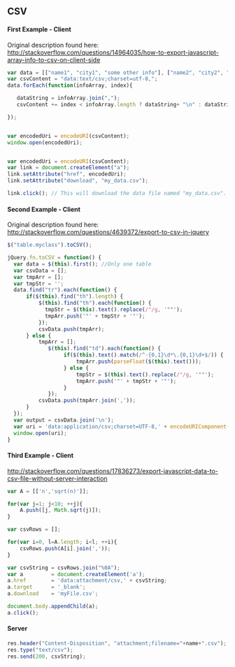 ## CSV  

#### First Example - Client
Original description found here:  
http://stackoverflow.com/questions/14964035/how-to-export-javascript-array-info-to-csv-on-client-side  
````js
var data = [["name1", "city1", "some other info"], ["name2", "city2", "more info"]];
var csvContent = "data:text/csv;charset=utf-8,";
data.forEach(function(infoArray, index){

   dataString = infoArray.join(",");
   csvContent += index < infoArray.length ? dataString+ "\n" : dataString;

}); 


var encodedUri = encodeURI(csvContent);
window.open(encodedUri);


var encodedUri = encodeURI(csvContent);
var link = document.createElement("a");
link.setAttribute("href", encodedUri);
link.setAttribute("download", "my_data.csv");

link.click(); // This will download the data file named "my_data.csv".
````

#### Second Example - Client  
Original description found here:  
http://stackoverflow.com/questions/4639372/export-to-csv-in-jquery  

````js
$("table.myclass").toCSV();

jQuery.fn.toCSV = function() {
  var data = $(this).first(); //Only one table
  var csvData = [];
  var tmpArr = [];
  var tmpStr = '';
  data.find("tr").each(function() {
      if($(this).find("th").length) {
          $(this).find("th").each(function() {
            tmpStr = $(this).text().replace(/"/g, '""');
            tmpArr.push('"' + tmpStr + '"');
          });
          csvData.push(tmpArr);
      } else {
          tmpArr = [];
             $(this).find("td").each(function() {
                  if($(this).text().match(/^-{0,1}\d*\.{0,1}\d+$/)) {
                      tmpArr.push(parseFloat($(this).text()));
                  } else {
                      tmpStr = $(this).text().replace(/"/g, '""');
                      tmpArr.push('"' + tmpStr + '"');
                  }
             });
          csvData.push(tmpArr.join(','));
      }
  });
  var output = csvData.join('\n');
  var uri = 'data:application/csv;charset=UTF-8,' + encodeURIComponent(output);
  window.open(uri);
}
````

#### Third Example - Client
http://stackoverflow.com/questions/17836273/export-javascript-data-to-csv-file-without-server-interaction 
````js
var A = [['n','sqrt(n)']];

for(var j=1; j<10; ++j){ 
    A.push([j, Math.sqrt(j)]);
}

var csvRows = [];

for(var i=0, l=A.length; i<l; ++i){
    csvRows.push(A[i].join(','));
}

var csvString = csvRows.join("%0A");
var a         = document.createElement('a');
a.href        = 'data:attachment/csv,' + csvString;
a.target      = '_blank';
a.download    = 'myFile.csv';

document.body.appendChild(a);
a.click();
````

#### Server  

````js
res.header("Content-Disposition", "attachment;filename="+name+".csv"); 
res.type("text/csv");
res.send(200, csvString);
````

  
